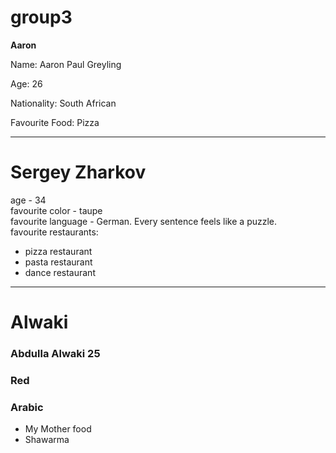 # group3

**Aaron**

Name: Aaron Paul Greyling

Age: 26

Nationality: South African

Favourite Food: Pizza



---


# Sergey Zharkov #
age - 34  
favourite color - taupe  
favourite language - German. Every sentence feels like a puzzle.  
favourite restaurants:
  - pizza restaurant
  - pasta restaurant
  - dance restaurant
  
  
  ---
  
  
  # Alwaki
### Abdulla Alwaki 25
### Red
### Arabic
- My Mother food 
- Shawarma
